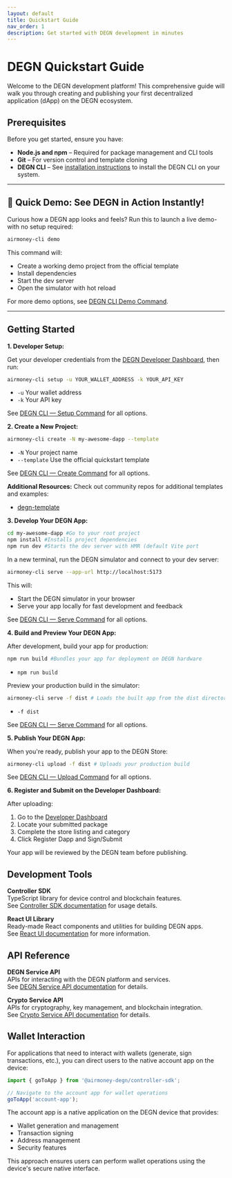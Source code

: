 ```yaml
---
layout: default
title: Quickstart Guide
nav_order: 1
description: Get started with DEGN development in minutes
---
```


# DEGN Quickstart Guide

Welcome to the DEGN development platform! This comprehensive guide will walk you through creating and publishing your first decentralized application (dApp) on the DEGN ecosystem.

## Prerequisites

Before you get started, ensure you have:

- **Node.js and npm** – Required for package management and CLI tools
- **Git** – For version control and template cloning
- **DEGN CLI** – See [installation instructions](/degn-cli#installation) to install the DEGN CLI on your system.

---

## 🚀 Quick Demo: See DEGN in Action Instantly!

Curious how a DEGN app looks and feels? Run this to launch a live demo-with no setup required:

```bash
airmoney-cli demo
```

This command will:
- Create a working demo project from the official template
- Install dependencies
- Start the dev server
- Open the simulator with hot reload

For more demo options, see [DEGN CLI Demo Command](/degn-cli#demo-command).

---

## Getting Started

**1. Developer Setup:**

Get your developer credentials from the [DEGN Developer Dashboard](https://dash-devnet.air.fun/), then run:

```bash
airmoney-cli setup -u YOUR_WALLET_ADDRESS -k YOUR_API_KEY
```
- `-u` Your wallet address
- `-k` Your API key

See [DEGN CLI — Setup Command](/degn-cli#setup-command) for all options.

**2. Create a New Project:**

```bash
airmoney-cli create -N my-awesome-dapp --template
```
- `-N` Your project name
- `--template` Use the official quickstart template

See [DEGN CLI — Create Command](/degn-cli#create-command) for all options.

**Additional Resources:**
Check out community repos for additional templates and examples:
- <a href="https://github.com/cream-hub/degn-template" target="_blank" rel="noopener">degn-template</a>

**3. Develop Your DEGN App:**

```bash
cd my-awesome-dapp #Go to your root project
npm install #Installs project dependencies
npm run dev #Starts the dev server with HMR (default Vite port
```

In a new terminal, run the DEGN simulator and connect to your dev server:

```bash
airmoney-cli serve --app-url http://localhost:5173
```

This will:
- Start the DEGN simulator in your browser
- Serve your app locally for fast development and feedback

See [DEGN CLI — Serve Command](/degn-cli#serve-command) for all options.

**4. Build and Preview Your DEGN App:**

After development, build your app for production:

```bash
npm run build #Bundles your app for deployment on DEGN hardware
```
- `npm run build`

Preview your production build in the simulator:

```bash
airmoney-cli serve -f dist # Loads the built app from the dist directory
```
- `-f dist` 

See [DEGN CLI — Serve Command](/degn-cli#serve-command) for all options.

**5. Publish Your DEGN App:**

When you're ready, publish your app to the DEGN Store:

```bash
airmoney-cli upload -f dist # Uploads your production build
```

See [DEGN CLI — Upload Command](/degn-cli#upload-command) for all options.

**6. Register and Submit on the Developer Dashboard:**

After uploading:
1. Go to the [Developer Dashboard](https://dash-devnet.air.fun/)
2. Locate your submitted package
3. Complete the store listing and category
4. Click Register Dapp and Sign/Submit

Your app will be reviewed by the DEGN team before publishing.

## Development Tools

**Controller SDK**  
TypeScript library for device control and blockchain features.  
See [Controller SDK documentation](/controller-sdk) for usage details.

**React UI Library**  
Ready-made React components and utilities for building DEGN apps.  
See [React UI documentation](/react-ui-library) for more information.

## API Reference

**DEGN Service API**  
APIs for interacting with the DEGN platform and services.  
See [DEGN Service API documentation](/degn-service-api) for details.

**Crypto Service API**  
APIs for cryptography, key management, and blockchain integration.  
See [Crypto Service API documentation](/crypto-service-api) for details.

## Wallet Interaction

For applications that need to interact with wallets (generate, sign 
transactions, etc.), you can direct users to the native account app 
on the device:

```typescript
import { goToApp } from '@airmoney-degn/controller-sdk';

// Navigate to the account app for wallet operations
goToApp('account-app');
```

The account app is a native application on the DEGN device that 
provides:
- Wallet generation and management
- Transaction signing
- Address management
- Security features

This approach ensures users can perform wallet operations using the 
device's secure native interface.

